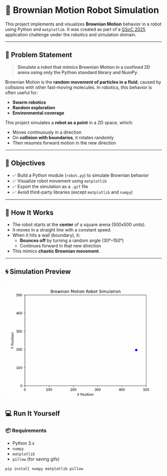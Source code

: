 # 🤖 Brownian Motion Robot Simulation

This project implements and visualizes **Brownian Motion** behavior in a robot using Python and `matplotlib`. It was created as part of a [GSoC 2025](https://summerofcode.withgoogle.com/) application challenge under the robotics and simulation domain.

---

## 🧠 Problem Statement

> **Simulate a robot that mimics Brownian Motion in a confined 2D arena using only the Python standard library and NumPy.**

Brownian Motion is the **random movement of particles in a fluid**, caused by collisions with other fast-moving molecules. In robotics, this behavior is often useful for:

- **Swarm robotics**
- **Random exploration**
- **Environmental coverage**

This project simulates a **robot as a point** in a 2D space, which:
- Moves continuously in a direction
- On **collision with boundaries**, it rotates randomly
- Then resumes forward motion in the new direction

---

## 🎯 Objectives

- ✅ Build a Python module (`robot.py`) to simulate Brownian behavior
- ✅ Visualize robot movement using `matplotlib`
- ✅ Export the simulation as a `.gif` file
- ✅ Avoid third-party libraries (except `matplotlib` and `numpy`)

---

## 🧪 How It Works

- The robot starts at the **center** of a square arena (500x500 units).
- It moves in a straight line with a constant speed.
- When it hits a wall (boundary), it:
  - **Bounces off** by turning a random angle (30°–150°)
  - Continues forward in that new direction
- This mimics **chaotic Brownian movement**.

---
## 🌀 Simulation Preview

![Brownian Motion Simulation](brownian_motion.gif)

## 💻 Run It Yourself

### 📦 Requirements

- Python 3.x
- `numpy`
- `matplotlib`
- `pillow` (for saving gifs)

```bash
pip install numpy matplotlib pillow
